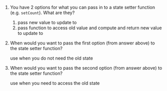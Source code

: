 1. You have 2 options for what you can pass in to a
   state setter function (e.g. `setCount`). What are they?
   
      1. pass new value to update to
      2. pass function to access old value and compute and return new value to update to

2. When would you want to pass the first option (from answer
   above) to the state setter function?
      
      use when you do not need the old state

3. When would you want to pass the second option (from answer
   above) to the state setter function?

      use when you need to access the old state
